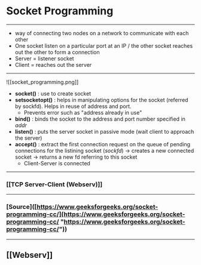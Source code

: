 # Socket Programming
---
- way of connecting two nodes on a network to communicate with each other
- One socket listen on a particular port at an IP / the other socket reaches out the other to form a connection
- Server = listener socket
- Client = reaches out the server
---
![[socket_programming.png]]
- **socket()** : use to create socket
- **setsocketopt()** : helps in manipulating options for the socket (referred by sockfd). Helps in reuse of address and port.
	- Prevents error such as "address already in use"
- **bind()** : binds the socket to the address and port number specified in _addr_
- **listen()** : puts the server socket in passive mode (wait client to approach the server)
- **accept()** : extract the first connection request on the queue of pending connections for the listining socket (_sockfd_) -> creates a new connected socket -> returns a new fd referring to this socket
	- Client-Server is connected
---
### [[TCP Server-Client (Webserv)]]
---
### [Source]([https://www.geeksforgeeks.org/socket-programming-cc/](https://www.geeksforgeeks.org/socket-programming-cc/ "https://www.geeksforgeeks.org/socket-programming-cc/"))
---
## [[Webserv]]